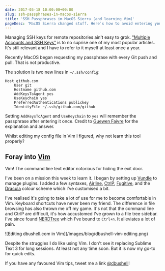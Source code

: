 ```yaml
---
date: 2017-05-18 10:00:00+00:00
slug: ssh-passphrases-in-macos-sierra
title: 'SSH Passphrases in MacOS Sierra (and learning Vim)'
pageDesc: 'MacOS Sierra changed stuff. Here’s how to avoid entering your password with every SSH request.'
---
```


Managing SSH keys for remote repositories ain't easy to grok. ["Multiple Accounts and SSH
Keys"](https://dbushell.com/2013/01/27/multiple-accounts-and-ssh-keys/) is to no
suprise one of my most popular articles. It's
still relevant and I have to refer to it myself at least once a year.

Recently MacOS began requesting my passphrase with every Git push and pull. That
is not productive.

The solution is two new lines in `~/.ssh/config`:

```
Host github.com
    User git
    Hostname github.com
    AddKeysToAgent yes
    UseKeychain yes
    PreferredAuthentications publickey
    IdentityFile ~/.ssh/github.com/github
```

Setting `AddKeysToAgent` and `UseKeychain` to `yes` will remember the passphrase
after entering it once. Credit to [Guewen Faivre](https://blog.elao.com/en/tech/ssh-agent-does-not-automatically-load-passphrases-on-the-osx-sierra-keychain/) for the explanation and answer.

Whilst editing my config file in Vim I figured, why not learn this tool properly?

## Foray into [Vim](http://www.vim.org/)

Vim! The command line text editor notorious for hiding the exit door.

I've been on a mission this week to learn it. I began by setting up
[Vundle](https://github.com/VundleVim/Vundle.vim) to manage plugins.
I added a few syntaxes, [Airline](https://github.com/vim-airline/vim-airline),
[CtrlP](https://github.com/ctrlpvim/ctrlp.vim),
[Fugitive](https://github.com/tpope/vim-fugitive), and the
[Dracula](https://github.com/dracula/dracula-theme) colour scheme which I've
customised a bit.

I've realised it's going to take a lot of use for me to become comfortable in Vim.
Keyboard shortcuts have never been my friend. The difference in file browsing
has also thrown me off my game. It's not that the command line and CtrlP are
difficult, it's how accustomed I've grown to a file tree sidebar. I've
since found [NERDTree](https://github.com/scrooloose/nerdtree) which I've
bound to `Ctrl+n`. It alleviates a lot of pain.

<p class="b-post__image">![Editing dbushell.com in
Vim](/images/blog/dbushell-vim-editing.png)</p>

Despite the struggles I do like using Vim. I don't see it replacing
Sublime Text 3 for long sessions. At least not any time soon. But it is now my
go-to for quick edits.

If you have any favoured Vim tips, tweet me a link [@dbushell](http://twitter.com/dbushell)!
